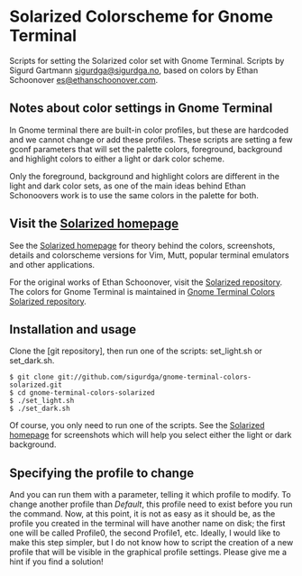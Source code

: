 Solarized Colorscheme for Gnome Terminal
========================================

Scripts for setting the Solarized color set with Gnome Terminal. Scripts by
Sigurd Gartmann <sigurdga@sigurdga.no>, based on colors by Ethan Schoonover
<es@ethanschoonover.com>.

Notes about color settings in Gnome Terminal
--------------------------------------------

In Gnome terminal there are built-in color profiles, but these are hardcoded
and we cannot change or add these profiles. These scripts are setting a few
gconf parameters that will set the palette colors, foreground, background and
highlight colors to either a light or dark color scheme.

Only the foreground, background and highlight colors are different in the light
and dark color sets, as one of the main ideas behind Ethan Schonoovers work is
to use the same colors in the palette for both.

Visit the [Solarized homepage]
------------------------------

See the [Solarized homepage] for theory behind the colors, screenshots, details
and colorscheme versions for Vim, Mutt, popular terminal emulators and other
applications.

For the original works of Ethan Schoonover, visit the [Solarized repository].
The colors for Gnome Terminal is maintained in [Gnome Terminal Colors Solarized
repository].

Installation and usage
----------------------

Clone the [git repository], then run one of the scripts: set_light.sh or
set_dark.sh.

    $ git clone git://github.com/sigurdga/gnome-terminal-colors-solarized.git
    $ cd gnome-terminal-colors-solarized
    $ ./set_light.sh
    $ ./set_dark.sh

Of course, you only need to run one of the scripts. See the [Solarized
homepage] for screenshots which will help you select either the light or dark
background.

Specifying the profile to change
--------------------------------

And you can run them with a parameter, telling it which profile to modify. To
change another profile than _Default_, this profile need to exist before you
run the command. Now, at this point, it is not as easy as it should be, as the
profile you created in the terminal will have another name on disk; the first
one will be called Profile0, the second Profile1, etc. Ideally, I would like to
make this step simpler, but I do not know how to script the creation of a new
profile that will be visible in the graphical profile settings. Please give me
a hint if you find a solution!


[Solarized homepage]:   http://ethanschoonover.com/solarized
[Solarized repository]: https://github.com/altercation/solarized
[Gnome Terminal Colors Solarized repository]: https://github.com/sigurdga/gnome-terminal-colors-solarized

